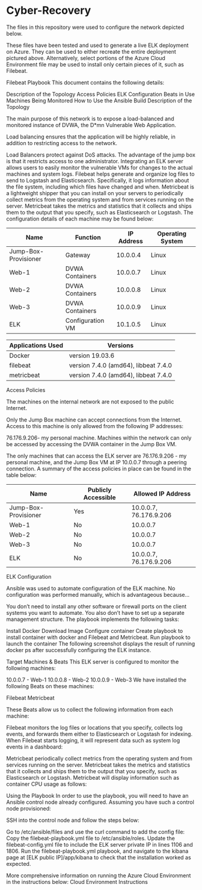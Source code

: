 # Cyber-Recovery

The files in this repository were used to configure the network depicted below.



These files have been tested and used to generate a live ELK deployment on Azure. They can be used to either recreate the entire deployment pictured above. Alternatively, select portions of the Azure Cloud Environment file may be used to install only certain pieces of it, such as Filebeat.

Filebeat Playbook
This document contains the following details:

Description of the Topology
Access Policies
ELK Configuration
Beats in Use
Machines Being Monitored
How to Use the Ansible Build
Description of the Topology

The main purpose of this network is to expose a load-balanced and monitored instance of DVWA, the D*mn Vulnerable Web Application.

Load balancing ensures that the application will be highly reliable, in addition to restricting access to the network.

Load Balancers protect against DoS attacks. The advantage of the jump box is that it restricts access to one administrator. Integrating an ELK server allows users to easily monitor the vulnerable VMs for changes to the actual machines and system logs.
Filebeat helps generate and organize log files to send to Logstash and Elasticsearch. Specifically, it logs information about the file system, including which files have changed and when.
Metricbeat is a lightweight shipper that you can install on your servers to periodically collect metrics from the operating system and from services running on the server. Metricbeat takes the metrics and statistics that it collects and ships them to the output that you specify, such as Elasticsearch or Logstash.
The configuration details of each machine may be found below:

| Name                 | Function         | IP Address | Operating System |
|----------------------|------------------|------------|------------------|
| Jump-Box-Provisioner | Gateway          | 10.0.0.4   | Linux            |
| Web-1                | DVWA Containers  | 10.0.0.7   | Linux            |
| Web-2                | DVWA Containers  | 10.0.0.8   | Linux            |
| Web-3                | DVWA Containers  | 10.0.0.9   | Linux            |
| ELK                  | Configuration VM | 10.1.0.5   | Linux            |


| Applications Used | Versions                             |
|-------------------|--------------------------------------|
| Docker            | version 19.03.6                      |
| filebeat          | version 7.4.0 (amd64), libbeat 7.4.0 |
| metricbeat        | version 7.4.0 (amd64), libbeat 7.4.0 |

Access Policies

The machines on the internal network are not exposed to the public Internet.

Only the Jump Box machine can accept connections from the Internet. Access to this machine is only allowed from the following IP addresses:

76.176.9.206- my personal machine.
Machines within the network can only be accessed by accessing the DVWA container in the Jump Box VM.

The only machines that can access the ELK server are 76.176.9.206 - my personal machine, and the Jump Box VM at IP 10.0.0.7 through a peering connection.
A summary of the access policies in place can be found in the table below:

| Name                 | Publicly Accessible | Allowed IP Address      |
|----------------------|---------------------|-------------------------|
| Jump-Box-Provisioner | Yes                 | 10.0.0.7, 76.176.9.206  |
| Web-1                | No                  | 10.0.0.7                |
| Web-2                | No                  | 10.0.0.7                |
| Web-3                | No                  | 10.0.0.7                |
| ELK                  | No                  | 10.0.0.7, 76.176.9.206  |

ELK Configuration

Ansible was used to automate configuration of the ELK machine. No configuration was performed manually, which is advantageous because...

You don’t need to install any other software or firewall ports on the client systems you want to automate. You also don’t have to set up a separate management structure.
The playbook implements the following tasks:

Install Docker
Download Image
Configure container
Create playbook to install container with docker and Filebeat and Metricbeat.
Run playbook to launch the container
The following screenshot displays the result of running docker ps after successfully configuring the ELK instance.



Target Machines & Beats
This ELK server is configured to monitor the following machines:

10.0.0.7 - Web-1
10.0.0.8 - Web-2
10.0.0.9 - Web-3
We have installed the following Beats on these machines:

Filebeat
Metricbeat

These Beats allow us to collect the following information from each machine:

Filebeat monitors the log files or locations that you specify, collects log events, and forwards them either to Elasticsearch or Logstash for indexing. When Filebeat starts logging, it will represent data such as system log events in a dashboard: 

Metricbeat periodically collect metrics from the operating system and from services running on the server. Metricbeat takes the metrics and statistics that it collects and ships them to the output that you specify, such as Elasticsearch or Logstash. Metricbeat will display information such as container CPU usage as follows:  

Using the Playbook
In order to use the playbook, you will need to have an Ansible control node already configured. Assuming you have such a control node provisioned:

SSH into the control node and follow the steps below:

Go to /etc/ansible/files and use the curl command to add the config file:
Copy the filebeat-playbook.yml file to /etc/ansible/roles.
Update the filebeat-config.yml file to include the ELK server private IP in lines 1106 and 1806.
Run the filebeat-playbook.yml playbook, and navigate to the kibana page at [ELK public IP]/app/kibana to check that the installation worked as expected.

More comprehensive information on running the Azure Cloud Environment in the instructions below: Cloud Environment Instructions

